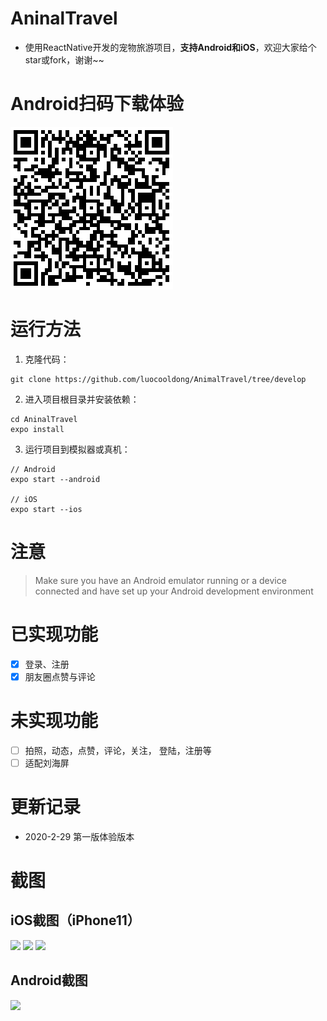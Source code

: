 # AninalTravel
* 使用ReactNative开发的宠物旅游项目，**支持Android和iOS**，欢迎大家给个star或fork，谢谢~~

# Android扫码下载体验
<img src='./screenshots/qr-code.png'>

# 运行方法
1. 克隆代码：

```
git clone https://github.com/luocooldong/AnimalTravel/tree/develop
```

2. 进入项目根目录并安装依赖：

```
cd AninalTravel
expo install
```

3. 运行项目到模拟器或真机：

```
// Android
expo start --android

// iOS
expo start --ios
```

# 注意
> Make sure you have an Android emulator running or a device connected and have set up your Android development environment


# 已实现功能
- [x] 登录、注册
- [x] 朋友圈点赞与评论

# 未实现功能
- [ ] 拍照，动态，点赞，评论，关注， 登陆，注册等
- [ ] 适配刘海屏

# 更新记录
* 2020-2-29 第一版体验版本

# 截图

## iOS截图（iPhone11）
<div>
<img src='./screenshots/ios01.png' width=280>
<img src='./screenshots/ios02.png' width=280>
<img src='./screenshots/ios03.png' width=280>
</div>

## Android截图
<img src='./screenshots/ios01.png'>

